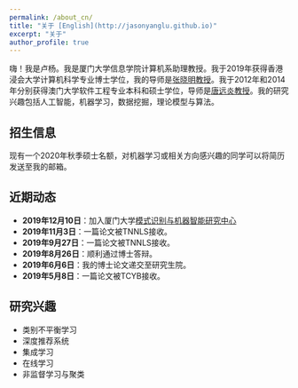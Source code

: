 ```yaml
---
permalink: /about_cn/
title: "关于 [English](http://jasonyanglu.github.io)"
excerpt: "关于"
author_profile: true
---
```



嗨！我是卢杨。我是厦门大学信息学院计算机系助理教授。我于2019年获得香港浸会大学计算机科学专业博士学位，我的导师是[张晓明教授](http://www.comp.hkbu.edu.hk/~ymc/)。我于2012年和2014年分别获得澳门大学软件工程专业本科和硕士学位，导师是[唐远炎教授](https://www.fst.um.edu.mo/en/staff/fstyyt.html)。我的研究兴趣包括人工智能，机器学习，数据挖掘，理论模型与算法。

## 招生信息
现有一个2020年秋季硕士名额，对机器学习或相关方向感兴趣的同学可以将简历发送至我的邮箱。

## 近期动态

* **2019年12月10日**：加入厦门大学[模式识别与机器智能研究中心](http://pami.xmu.edu.cn/)
* **2019年11月3日**：一篇论文被TNNLS接收。
* **2019年9月27日**：一篇论文被TNNLS接收。
* **2019年8月26日**：顺利通过博士答辩。
* **2019年6月6日**：我的博士论文递交至研究生院。
* **2019年5月8日**：一篇论文被TCYB接收。



## 研究兴趣

* 类别不平衡学习
* 深度推荐系统
* 集成学习
* 在线学习
* 非监督学习与聚类

 